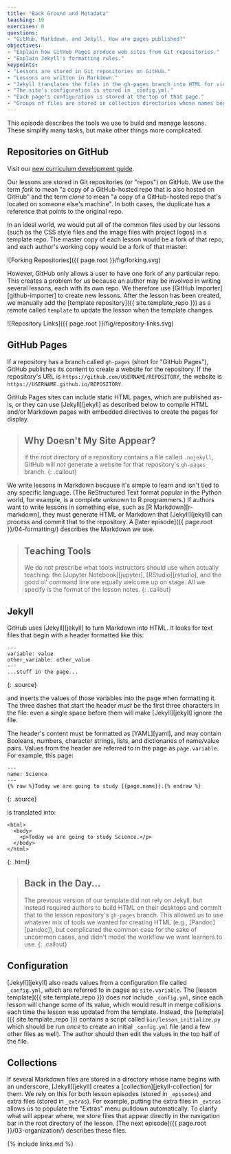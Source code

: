 ```yaml
---
title: "Back Ground and Metadata"
teaching: 10
exercises: 0
questions:
- "GitHub, Markdown, and Jekyll, How are pages published?"
objectives:
- "Explain how GitHub Pages produce web sites from Git repositories."
- "Explain Jekyll's formatting rules."
keypoints:
- "Lessons are stored in Git repositories on GitHub."
- "Lessons are written in Markdown."
- "Jekyll translates the files in the gh-pages branch into HTML for viewing."
- "The site's configuration is stored in _config.yml."
- "Each page's configuration is stored at the top of that page."
- "Groups of files are stored in collection directories whose names begin with an underscore."
---
```


This episode describes the tools we use to build and manage lessons.
These simplify many tasks, but make other things more complicated.

## Repositories on GitHub

Visit our [new curriculum development guide](https://carpentries.github.io/curriculum-development/).


Our lessons are stored in Git repositories (or "repos") on GitHub.
We use the term *fork* to mean
"a copy of a GitHub-hosted repo that is also hosted on GitHub"
and the term *clone* to mean
"a copy of a GitHub-hosted repo that's located on someone else's machine".
In both cases,
the duplicate has a reference that points to the original repo.

In an ideal world,
we would put all of the common files used by our lessons
(such as the CSS style files and the image files with project logos)
in a template repo.
The master copy of each lesson would be a fork of that repo,
and each author's working copy would be a fork of that master:

![Forking Repositories]({{ page.root }}/fig/forking.svg)

However, GitHub only allows a user to have one fork of any particular repo.
This creates a problem for us because an author may be involved in writing several lessons,
each with its own repo.
We therefore use [GitHub Importer][github-importer] to create new lessons.
After the lesson has been created,
we manually add the [template repository]({{ site.template_repo }}) as a remote called `template`
to update the lesson when the template changes.

![Repository Links]({{ page.root }}/fig/repository-links.svg)

## GitHub Pages

If a repository has a branch called `gh-pages` (short for "GitHub Pages"),
GitHub publishes its content to create a website for the repository.
If the repository's URL is `https://github.com/USERNAME/REPOSITORY`,
the website is `https://USERNAME.github.io/REPOSITORY`.

GitHub Pages sites can include static HTML pages,
which are published as-is,
or they can use [Jekyll][jekyll] as described below
to compile HTML and/or Markdown pages with embedded directives
to create the pages for display.

> ## Why Doesn't My Site Appear?
>
> If the root directory of a repository contains a file called `.nojekyll`,
> GitHub will *not* generate a website for that repository's `gh-pages` branch.
{: .callout}

We write lessons in Markdown because it's simple to learn
and isn't tied to any specific language.
(The ReStructured Text format popular in the Python world,
for example,
is a complete unknown to R programmers.)
If authors want to write lessons in something else,
such as [R Markdown][r-markdown],
they must generate HTML or Markdown that [Jekyll][jekyll] can process
and commit that to the repository.
A [later episode]({{ page.root }}/04-formatting/) describes the Markdown we use.

> ## Teaching Tools
>
> We do *not* prescribe what tools instructors should use when actually teaching:
> the [Jupyter Notebook][jupyter],
> [RStudio][rstudio],
> and the good ol' command line are equally welcome up on stage.
> All we specify is the format of the lesson notes.
{: .callout}

## Jekyll

GitHub uses [Jekyll][jekyll] to turn Markdown into HTML.
It looks for text files that begin with a header formatted like this:

~~~
---
variable: value
other_variable: other_value
---
...stuff in the page...
~~~
{: .source}

and inserts the values of those variables into the page when formatting it.
The three dashes that start the header *must* be the first three characters in the file:
even a single space before them will make [Jekyll][jekyll] ignore the file.

The header's content must be formatted as [YAML][yaml],
and may contain Booleans, numbers, character strings, lists, and dictionaries of name/value pairs.
Values from the header are referred to in the page as `page.variable`.
For example,
this page:

~~~
---
name: Science
---
{% raw %}Today we are going to study {{page.name}}.{% endraw %}
~~~
{: .source}

is translated into:

~~~
<html>
  <body>
    <p>Today we are going to study Science.</p>
  </body>
</html>
~~~
{: .html}

> ## Back in the Day...
>
> The previous version of our template did not rely on Jekyll,
> but instead required authors to build HTML on their desktops
> and commit that to the lesson repository's `gh-pages` branch.
> This allowed us to use whatever mix of tools we wanted for creating HTML (e.g., [Pandoc][pandoc]),
> but complicated the common case for the sake of uncommon cases,
> and didn't model the workflow we want learners to use.
{: .callout}

## Configuration

[Jekyll][jekyll] also reads values from a configuration file called `_config.yml`,
which are referred to in pages as `site.variable`.
The [lesson template]({{ site.template_repo }}) does *not* include `_config.yml`,
since each lesson will change some of its value,
which would result in merge collisions each time the lesson was updated from the template.
Instead,
the [template]({{ site.template_repo }}) contains a script called `bin/lesson_initialize.py`
which should be run *once* to create an initial `_config.yml` file
(and a few other files as well).
The author should then edit the values in the top half of the file.

## Collections

If several Markdown files are stored in a directory whose name begins with an underscore,
[Jekyll][jekyll] creates a [collection][jekyll-collection] for them.
We rely on this for both lesson episodes (stored in `_episodes`)
and extra files (stored in `_extras`).
For example,
putting the extra files in `_extras` allows us to populate the "Extras" menu pulldown automatically.
To clarify what will appear where,
we store files that appear directly in the navigation bar
in the root directory of the lesson.
[The next episode]({{ page.root }}/03-organization/) describes these files.

{% include links.md %}


